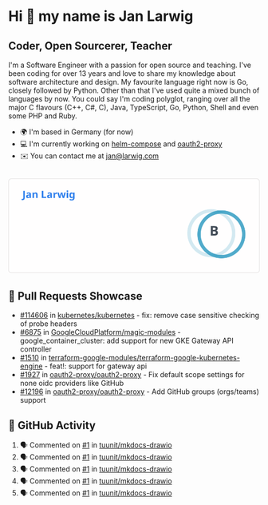 # Hi 👋 my name is Jan Larwig

## Coder, Open Sourcerer, Teacher

I'm a Software Engineer with a passion for open source and teaching. I've been coding for over 13 years and love to share my knowledge about software architecture and design. My favourite language right now is Go, closely followed by Python. Other than that I've used quite a mixed bunch of languages by now. You could say I'm coding polyglot, ranging over all the major C flavours (C++, C#, C), Java, TypeScript, Go, Python, Shell and even some PHP and Ruby.

- 🌍 I'm based in Germany (for now)
- 💻 I'm currently working on [helm-compose](https://seacrew.github.io/helm-compose/) and [oauth2-proxy](https://github.com/oauth2-proxy/oauth2-proxy)
- ✉️ You can contact me at [jan@larwig.com](mailto:jan@larwig.com)

<br>

<a href="https://github.com/anuraghazra/github-readme-stats">
  <picture>
    <source
      srcset="https://raw.githubusercontent.com/tuunit/tuunit/main/general_dark.svg" 
      media="(prefers-color-scheme: dark)" 
    />
    <source
      srcset="https://raw.githubusercontent.com/tuunit/tuunit/main/general_light.svg" 
      media="(prefers-color-scheme: light), (prefers-color-scheme: no-preference)" 
    />
    <img src="https://raw.githubusercontent.com/tuunit/tuunit/main/general_light.svg" />
  </picture>
</a>

## 🔧 Pull Requests Showcase

- [#114606](https://github.com/kubernetes/kubernetes/issues/114606) in [kubernetes/kubernetes](https://github.com/kubernetes/kubernetes) - fix: remove case sensitive checking of probe headers
- [#6875](https://github.com/GoogleCloudPlatform/magic-modules/pull/6875) in [GoogleCloudPlatform/magic-modules](https://github.com/GoogleCloudPlatform/magic-modules) - google_container_cluster: add support for new GKE Gateway API controller
- [#1510](https://github.com/terraform-google-modules/terraform-google-kubernetes-engine/pull/1510) in [terraform-google-modules/terraform-google-kubernetes-engine](https://github.com/terraform-google-modules/terraform-google-kubernetes-engine) - feat!: support for gateway api
- [#1927](https://github.com/oauth2-proxy/oauth2-proxy/issues/1927) in [oauth2-proxy/oauth2-proxy](https://github.com/oauth2-proxy/oauth2-proxy) - Fix default scope settings for none oidc providers like GitHub
- [#12196](https://github.com/oauth2-proxy/oauth2-proxy/issues/2196) in [oauth2-proxy/oauth2-proxy](https://github.com/oauth2-proxy/oauth2-proxy) - Add GitHub groups (orgs/teams) support

## 🔔 GitHub Activity

<!--START_SECTION:activity-->
1. 🗣 Commented on [#1](https://github.com/tuunit/mkdocs-drawio/issues/1#issuecomment-1919382673) in [tuunit/mkdocs-drawio](https://github.com/tuunit/mkdocs-drawio)
2. 🗣 Commented on [#1](https://github.com/tuunit/mkdocs-drawio/issues/1#issuecomment-1919381343) in [tuunit/mkdocs-drawio](https://github.com/tuunit/mkdocs-drawio)
3. 🗣 Commented on [#1](https://github.com/tuunit/mkdocs-drawio/issues/1#issuecomment-1918550310) in [tuunit/mkdocs-drawio](https://github.com/tuunit/mkdocs-drawio)
4. 🗣 Commented on [#1](https://github.com/tuunit/mkdocs-drawio/issues/1#issuecomment-1918538612) in [tuunit/mkdocs-drawio](https://github.com/tuunit/mkdocs-drawio)
5. 🗣 Commented on [#1](https://github.com/tuunit/mkdocs-drawio/issues/1#issuecomment-1918513506) in [tuunit/mkdocs-drawio](https://github.com/tuunit/mkdocs-drawio)
<!--END_SECTION:activity-->
